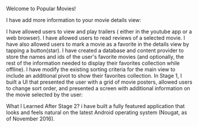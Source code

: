Welcome to Popular Movies!

I have add more information to your movie details view:

I have allowed users to view and play trailers ( either in the youtube app or a web browser).
I have allowed users to read reviews of a selected movie.
I have also allowed users to mark a movie as a favorite in the details view by tapping a button(star).
I have created a database and content provider to store the names and ids of the user's favorite movies (and optionally, the rest of the information needed to display their favorites collection while offline).
I have modify the existing sorting criteria for the main view to include an additional pivot to show their favorites collection.
In Stage 1, I built a UI that presented the user with a grid of movie posters, allowed users to change sort order, and presented a screen with additional information on the movie selected by the user:

What I Learned After Stage 2?
i have built a fully featured application that looks and feels natural on the latest Android operating system (Nougat, as of November 2016). 
